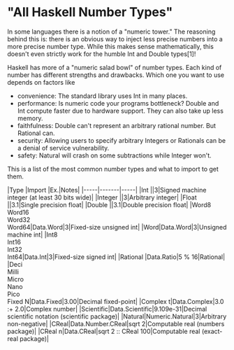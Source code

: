 # "All Haskell Number Types"

In some languages there is a notion of a "numeric tower." The reasoning behind
this is: there is an obvious way to inject less precise numbers into a more
precise number type. While this makes sense mathematically, this doesn't
even strictly work for the humble Int and Double types[1]!

Haskell has more of a "numeric salad bowl" of number types. Each kind of
number has different strengths and drawbacks. Which one you want to use depends
on factors like

- convenience: The standard library uses Int in many places.
- performance: Is numeric code your programs bottleneck? Double and Int compute
faster due to hardware support. They can also take up less memory.
- faithfulness: Double can't represent an arbitrary rational number. But Rational can.
- security: Allowing users to specify arbitrary Integers or Rationals can be
a denial of service vulnerability.
- safety: Natural will crash on some subtractions while Integer won't.

This is a list of the most common number types and what to import to get them.

|Type |Import |Ex.|Notes|
|-----|-------|-----|
|Int  ||3|Signed machine integer (at least 30 bits wide)|
|Integer ||3|Arbitrary integer|
|Float ||3.1|Single precision float|
|Double ||3.1|Double precision float|
|Word8<br>Word16<br>Word32<br>Word64|Data.Word|3|Fixed-size unsigned int|
|Word|Data.Word|3|Unsigned machine int|
|Int8<br>Int16<br>Int32<br>Int64|Data.Int|3|Fixed-size signed int|
|Rational |Data.Ratio|5 % 16|Rational|
|Deci<br> Milli<br> Micro<br> Nano<br> Pico<br> Fixed N|Data.Fixed|3.00|Decimal fixed-point|
|Complex t|Data.Complex|3.0 :+ 2.0|Complex number|
|Scientific|Data.Scientific|9.109e-31|Decimal scientific notation (scientific package)|
|Natural|Numeric.Natural|3|Arbitrary non-negative|
|CReal|Data.Number.CReal|sqrt 2|Computable real (numbers package)|
|CReal n|Data.CReal|sqrt 2 :: CReal 100|Computable real (exact-real package)|
